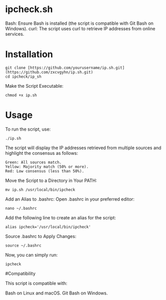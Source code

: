 # ipcheck.sh

Bash: Ensure Bash is installed (the script is compatible with Git Bash on Windows).
curl: The script uses curl to retrieve IP addresses from online services.

# Installation

    git clone [https://github.com/yourusername/ip.sh.git](https://github.com/zxcvgyhn/ip.sh.git)
    cd ipcheck/ip_sh

Make the Script Executable:

    chmod +x ip.sh

# Usage

To run the script, use:

    ./ip.sh

The script will display the IP addresses retrieved from multiple sources and highlight the consensus as follows:

    Green: All sources match.
    Yellow: Majority match (50% or more).
    Red: Low consensus (less than 50%).

Move the Script to a Directory in Your PATH:

    mv ip.sh /usr/local/bin/ipcheck



Add an Alias to .bashrc: Open .bashrc in your preferred editor:


    nano ~/.bashrc

Add the following line to create an alias for the script:

    alias ipcheck='/usr/local/bin/ipcheck'

Source .bashrc to Apply Changes:

    source ~/.bashrc

Now, you can simply run:

    ipcheck

#Compatibility

This script is compatible with:

Bash on Linux and macOS.
Git Bash on Windows.
